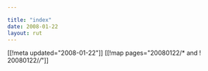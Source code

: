 ```yaml
---

title: "index"
date: 2008-01-22
layout: rut
---
```


[[!meta updated="2008-01-22"]]
[[!map pages="20080122/* and ! 20080122/*/*"]]
